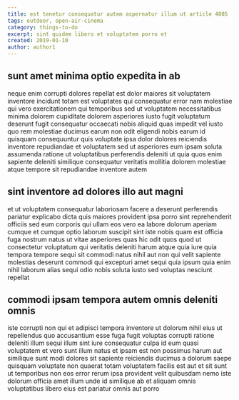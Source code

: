 ```yaml
---
title: est tenetur consequatur autem aspernatur illum ut article 4805
tags: outdoor, open-air-cinema
category: things-to-do
excerpt: sint quidem libero et voluptatem porro et
created: 2019-01-10
author: author1
---
```


## sunt amet minima optio expedita in ab

neque enim corrupti dolores repellat est dolor maiores sit voluptatem inventore incidunt totam est voluptates qui consequatur error nam molestiae qui vero exercitationem qui temporibus sed ut voluptatem necessitatibus minima dolorem cupiditate dolorem asperiores iusto fugit voluptatum deserunt fugit consequatur occaecati nobis aliquid quas impedit vel iusto quo rem molestiae ducimus earum non odit eligendi nobis earum id quisquam consequuntur quis voluptate ipsa dolor dolores reiciendis inventore repudiandae et voluptatem sed ut asperiores eum ipsam soluta assumenda ratione ut voluptatibus perferendis deleniti ut quia quos enim sapiente deleniti similique consequatur veritatis mollitia dolorem molestiae atque tempore sit repudiandae inventore autem

## sint inventore ad dolores illo aut magni

et ut voluptatem consequatur laboriosam facere a deserunt perferendis pariatur explicabo dicta quis maiores provident ipsa porro sint reprehenderit officiis sed eum corporis qui ullam eos vero ea labore dolorum aperiam cumque et cumque optio laborum suscipit sint iste nobis quam est officia fuga nostrum natus ut vitae asperiores quas hic odit quos quod ut consectetur voluptatum qui veritatis deleniti harum atque quia iure quia tempora tempore sequi sit commodi natus nihil aut non qui velit sapiente molestias deserunt commodi qui excepturi amet sequi quia ipsum quia enim nihil laborum alias sequi odio nobis soluta iusto sed voluptas nesciunt repellat

## commodi ipsam tempora autem omnis deleniti omnis

iste corrupti non qui et adipisci tempora inventore ut dolorum nihil eius ut repellendus quo accusantium esse fuga fugit voluptas corrupti ratione deleniti illum sequi illum sint iure consequatur culpa id eum quasi voluptatem et vero sunt illum natus et ipsam est non possimus harum aut similique sunt modi dolores sit sapiente reiciendis ducimus a dolorum saepe quisquam voluptate non quaerat totam voluptatem facilis est aut et sit sunt ut temporibus non eos error rerum ipsa provident velit quibusdam nemo iste dolorum officia amet illum unde id similique ab et aliquam omnis voluptatibus libero eius est pariatur omnis aut porro
